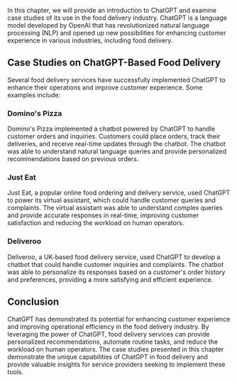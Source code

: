 

In this chapter, we will provide an introduction to ChatGPT and examine case studies of its use in the food delivery industry. ChatGPT is a language model developed by OpenAI that has revolutionized natural language processing (NLP) and opened up new possibilities for enhancing customer experience in various industries, including food delivery.

Case Studies on ChatGPT-Based Food Delivery
-------------------------------------------

Several food delivery services have successfully implemented ChatGPT to enhance their operations and improve customer experience. Some examples include:

### Domino's Pizza

Domino's Pizza implemented a chatbot powered by ChatGPT to handle customer orders and inquiries. Customers could place orders, track their deliveries, and receive real-time updates through the chatbot. The chatbot was able to understand natural language queries and provide personalized recommendations based on previous orders.

### Just Eat

Just Eat, a popular online food ordering and delivery service, used ChatGPT to power its virtual assistant, which could handle customer queries and complaints. The virtual assistant was able to understand complex queries and provide accurate responses in real-time, improving customer satisfaction and reducing the workload on human operators.

### Deliveroo

Deliveroo, a UK-based food delivery service, used ChatGPT to develop a chatbot that could handle customer inquiries and complaints. The chatbot was able to personalize its responses based on a customer's order history and preferences, providing a more satisfying and efficient experience.

Conclusion
----------

ChatGPT has demonstrated its potential for enhancing customer experience and improving operational efficiency in the food delivery industry. By leveraging the power of ChatGPT, food delivery services can provide personalized recommendations, automate routine tasks, and reduce the workload on human operators. The case studies presented in this chapter demonstrate the unique capabilities of ChatGPT in food delivery and provide valuable insights for service providers seeking to implement these tools.
